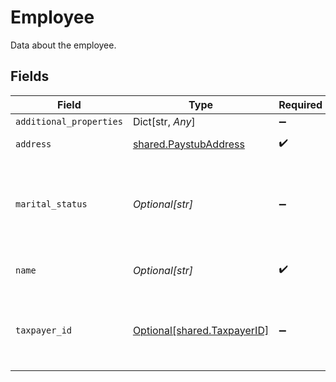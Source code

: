# Employee

Data about the employee.


## Fields

| Field                                                            | Type                                                             | Required                                                         | Description                                                      |
| ---------------------------------------------------------------- | ---------------------------------------------------------------- | ---------------------------------------------------------------- | ---------------------------------------------------------------- |
| `additional_properties`                                          | Dict[str, *Any*]                                                 | :heavy_minus_sign:                                               | N/A                                                              |
| `address`                                                        | [shared.PaystubAddress](../../models/shared/paystubaddress.md)   | :heavy_check_mark:                                               | Address on the paystub                                           |
| `marital_status`                                                 | *Optional[str]*                                                  | :heavy_minus_sign:                                               | Marital status of the employee - either `single` or `married`.   |
| `name`                                                           | *Optional[str]*                                                  | :heavy_check_mark:                                               | The name of the employee.                                        |
| `taxpayer_id`                                                    | [Optional[shared.TaxpayerID]](../../models/shared/taxpayerid.md) | :heavy_minus_sign:                                               | Taxpayer ID of the individual receiving the paystub.             |